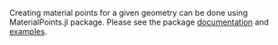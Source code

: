 Creating material points for a given geometry can be done using MaterialPoints.jl package. Please see the package [documentation](https://ravinderbhattoo.github.io/PDMaterialPoints.jl) and [examples](/examples.html).